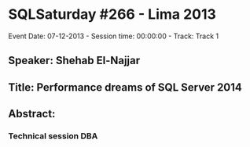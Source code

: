 # SQLSaturday #266 - Lima 2013
Event Date: 07-12-2013 - Session time: 00:00:00 - Track: Track 1
## Speaker: Shehab El-Najjar
## Title: Performance dreams of SQL Server 2014
## Abstract:
### Technical session DBA
